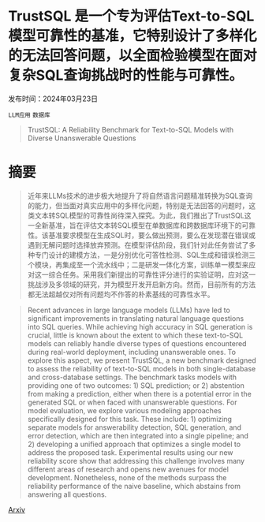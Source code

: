 # TrustSQL 是一个专为评估Text-to-SQL模型可靠性的基准，它特别设计了多样化的无法回答问题，以全面检验模型在面对复杂SQL查询挑战时的性能与可靠性。

发布时间：2024年03月23日

`LLM应用` `数据库`

> TrustSQL: A Reliability Benchmark for Text-to-SQL Models with Diverse Unanswerable Questions

# 摘要

> 近年来LLMs技术的进步极大地提升了将自然语言问题精准转换为SQL查询的能力，但当面对真实应用中的多样化问题，特别是无法回答的问题时，这类文本转SQL模型的可靠性尚待深入探究。为此，我们推出了TrustSQL这一全新基准，旨在评估文本转SQL模型在单数据库和跨数据库环境下的可靠性。该基准要求模型在生成SQL时，要么做出预测，要么在发现潜在错误或遇到无解问题时选择放弃预测。在模型评估阶段，我们针对此任务尝试了多种专门设计的建模方法，一是分别优化可答性检测、SQL生成和错误检测三个模块，再集成至一个流水线中；二是研发一体化方案，训练单一模型来应对这一综合任务。采用我们新提出的可靠性评分进行的实验证明，应对这一挑战涉及多领域的研究，并为模型开发开启新方向。然而，目前所有的方法都无法超越仅对所有问题均不作答的朴素基线的可靠性水平。

> Recent advances in large language models (LLMs) have led to significant improvements in translating natural language questions into SQL queries. While achieving high accuracy in SQL generation is crucial, little is known about the extent to which these text-to-SQL models can reliably handle diverse types of questions encountered during real-world deployment, including unanswerable ones. To explore this aspect, we present TrustSQL, a new benchmark designed to assess the reliability of text-to-SQL models in both single-database and cross-database settings. The benchmark tasks models with providing one of two outcomes: 1) SQL prediction; or 2) abstention from making a prediction, either when there is a potential error in the generated SQL or when faced with unanswerable questions. For model evaluation, we explore various modeling approaches specifically designed for this task. These include: 1) optimizing separate models for answerability detection, SQL generation, and error detection, which are then integrated into a single pipeline; and 2) developing a unified approach that optimizes a single model to address the proposed task. Experimental results using our new reliability score show that addressing this challenge involves many different areas of research and opens new avenues for model development. Nonetheless, none of the methods surpass the reliability performance of the naive baseline, which abstains from answering all questions.

[Arxiv](https://arxiv.org/abs/2403.15879)